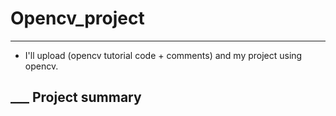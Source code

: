 # Opencv_project
---
* I'll upload (opencv tutorial code + comments) and my project using opencv.


## ___ Project summary
